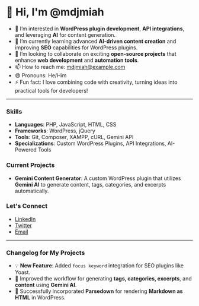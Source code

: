 # 👋 Hi, I'm @mdjmiah

- 👀 I’m interested in **WordPress plugin development**, **API integrations**, and leveraging **AI** for content generation.
- 🌱 I’m currently learning advanced **AI-driven content creation** and improving **SEO** capabilities for WordPress plugins.
- 💞️ I’m looking to collaborate on exciting **open-source projects** that enhance **web development** and **automation tools**.
- 📫 How to reach me: [mdjmiah@example.com](mailto:mdjmiah@example.com)
- 😄 Pronouns: He/Him
- ⚡ Fun fact: I love combining code with creativity, turning ideas into practical tools for developers!

---

### Skills

- **Languages**: PHP, JavaScript, HTML, CSS
- **Frameworks**: WordPress, jQuery
- **Tools**: Git, Composer, XAMPP, cURL, Gemini API
- **Specializations**: Custom WordPress Plugins, API Integrations, AI-Powered Tools

### Current Projects

- **Gemini Content Generator**: A custom WordPress plugin that utilizes **Gemini AI** to generate content, tags, categories, and excerpts automatically.
  
### Let's Connect

- [LinkedIn](https://www.linkedin.com/in/your-linkedin)
- [Twitter](https://twitter.com/your-twitter)
- [Email](mailto:mdjmiah@example.com)

---

### Changelog for My Projects

- 💡 **New Feature**: Added `focus keyword` integration for SEO plugins like Yoast.
- 🚀 Improved the workflow for generating **tags, categories, excerpts**, and **content** using **Gemini AI**.
- 🔧 Successfully incorporated **Parsedown** for rendering **Markdown as HTML** in WordPress.

